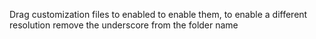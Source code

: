 Drag customization files to enabled to enable them, to enable a different resolution remove the underscore from the folder name